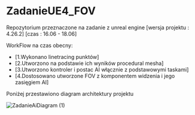 # ZadanieUE4_FOV
Repozytorium przeznaczone na zadanie z unreal engine
[wersja projektu : 4.26.2]
[czas : 16.06 - 18.06]


WorkFlow na czas obecny:

* [1.Wykonano linetracing punktów]
* [2.Utworzono na  podstawie ich wyników procedural mesha]
* [3.Utworzono kontroler i postac AI włącznie z podstawowymi taskami]
* [4.Dostosowano utworzone FOV z komponentem widzenia i jego zasięgiem AI]


Poniżej przestawiono diagram architektury projektu

![ZadanieAiDiagram (1)](https://user-images.githubusercontent.com/53401206/122618482-a4939180-d08e-11eb-9244-2dd78d3bd8f7.png)

